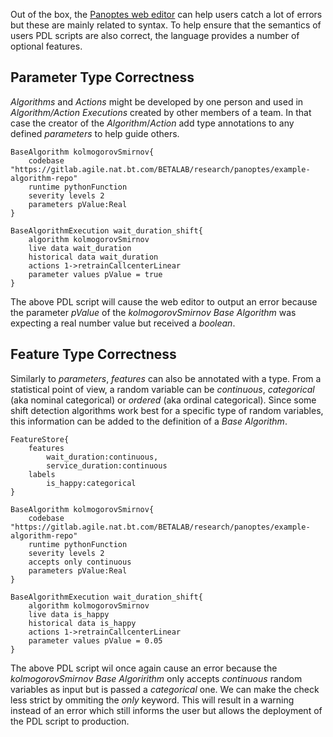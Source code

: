 Out of the box, the [Panoptes web editor](http://editor.panoptes.uk) can help users catch a lot of errors but these are mainly related to syntax. To help ensure that the semantics of users PDL scripts are also correct, the language provides a number of optional features.

## Parameter Type Correctness
_Algorithms_  and _Actions_ might be developed by one person and used in _Algorithm/Action Executions_ created by other members of a team. In that case the creator of the  _Algorithm_/_Action_ add type annotations to any defined _parameters_ to help guide others.
```
BaseAlgorithm kolmogorovSmirnov{
    codebase "https://gitlab.agile.nat.bt.com/BETALAB/research/panoptes/example-algorithm-repo"
    runtime pythonFunction
    severity levels 2
    parameters pValue:Real
}

BaseAlgorithmExecution wait_duration_shift{
    algorithm kolmogorovSmirnov
    live data wait_duration
    historical data wait_duration
    actions 1->retrainCallcenterLinear
    parameter values pValue = true
}
```
The above PDL script will cause the web editor to output an error because the parameter _pValue_ of the _kolmogorovSmirnov Base Algorithm_ was expecting a real number value but received a _boolean_.

## Feature Type Correctness
Similarly to _parameters_, _features_ can also be annotated with a type. From a statistical point of view, a random variable can be _continuous_, _categorical_ (aka nominal categorical) or _ordered_ (aka ordinal categorical). Since some shift detection algorithms work best for a specific type of random variables, this information can be added to the definition of a _Base Algorithm_.

```
FeatureStore{
    features
        wait_duration:continuous,
        service_duration:continuous
    labels 
        is_happy:categorical
}

BaseAlgorithm kolmogorovSmirnov{
    codebase "https://gitlab.agile.nat.bt.com/BETALAB/research/panoptes/example-algorithm-repo"
    runtime pythonFunction
    severity levels 2
    accepts only continuous
    parameters pValue:Real
}

BaseAlgorithmExecution wait_duration_shift{
    algorithm kolmogorovSmirnov
    live data is_happy
    historical data is_happy
    actions 1->retrainCallcenterLinear
    parameter values pValue = 0.05
}
```
The above PDL script wil once again cause an error because the _kolmogorovSmirnov_ _Base Algoririthm_ only accepts _continuous_ random variables as input but is passed a _categorical_ one. We can make the check less strict by ommiting the _only_ keyword. This will result in a warning instead of an error which still informs the user but allows the deployment of the PDL script to production.